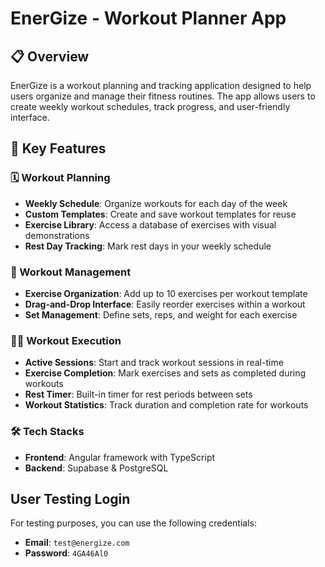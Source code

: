 # EnerGize - Workout Planner App

## 📋 Overview

EnerGize is a workout planning and tracking application designed to help users organize and manage their fitness routines. The app allows users to create weekly workout schedules, track progress, and  user-friendly interface.

## 🚀 Key Features

### 🗓️ Workout Planning
- **Weekly Schedule**: Organize workouts for each day of the week  
- **Custom Templates**: Create and save workout templates for reuse  
- **Exercise Library**: Access a database of exercises with visual demonstrations  
- **Rest Day Tracking**: Mark rest days in your weekly schedule  

### 🧰 Workout Management
- **Exercise Organization**: Add up to 10 exercises per workout template  
- **Drag-and-Drop Interface**: Easily reorder exercises within a workout  
- **Set Management**: Define sets, reps, and weight for each exercise  

### 🏃‍♂️ Workout Execution
- **Active Sessions**: Start and track workout sessions in real-time  
- **Exercise Completion**: Mark exercises and sets as completed during workouts  
- **Rest Timer**: Built-in timer for rest periods between sets  
- **Workout Statistics**: Track duration and completion rate for workouts  


### 🛠️ Tech Stacks
- **Frontend**: Angular framework with TypeScript  
- **Backend**: Supabase & PostgreSQL

## User Testing Login
For testing purposes, you can use the following credentials:
- **Email**: `test@energize.com`
- **Password**: `4GA46Al0`
